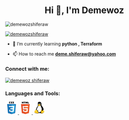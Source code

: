 
<h1 align="center">Hi 👋, I'm Demewoz</h1>
<p align="left"> <img src="https://komarev.com/ghpvc/?username=demewozshiferaw&label=Profile%20views&color=0e75b6&style=flat" alt="demewozshiferaw" /> </p>

<p align="left"> <a href="https://github.com/ryo-ma/github-profile-trophy"><img src="https://github-profile-trophy.vercel.app/?username=demewozshiferaw" alt="demewozshiferaw" /></a> </p>

- 🌱 I’m currently learning **python , Terraform**

- 📫 How to reach me **deme.shiferaw@yahoo.com**

<h3 align="left">Connect with me:</h3>
<p align="left">
<a href="https://linkedin.com/in/demewoz shiferaw" target="blank"><img align="center" src="https://raw.githubusercontent.com/rahuldkjain/github-profile-readme-generator/master/src/images/icons/Social/linked-in-alt.svg" alt="demewoz shiferaw" height="30" width="40" /></a>
</p>

<h3 align="left">Languages and Tools:</h3>
<p align="left"> <a href="https://www.w3schools.com/css/" target="_blank" rel="noreferrer"> <img src="https://raw.githubusercontent.com/devicons/devicon/master/icons/css3/css3-original-wordmark.svg" alt="css3" width="40" height="40"/> </a> <a href="https://www.w3.org/html/" target="_blank" rel="noreferrer"> <img src="https://raw.githubusercontent.com/devicons/devicon/master/icons/html5/html5-original-wordmark.svg" alt="html5" width="40" height="40"/> </a> <a href="https://www.linux.org/" target="_blank" rel="noreferrer"> <img src="https://raw.githubusercontent.com/devicons/devicon/master/icons/linux/linux-original.svg" alt="linux" width="40" height="40"/> </a> </p>


